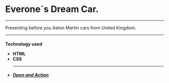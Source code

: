 <H1>Everone`s Dream Car.</h1>
<hr>
<p>Presenting before you Aston Martin cars from United Kingdom.<p>
<hr>
<h4>
Technology used

<ul>
<li>
HTML

<br>
<li>
CSS

<br>
<li>

<hr>
<h5>
<a href="https://hisidd.github.io/Supercar/">Open and Action</a>

